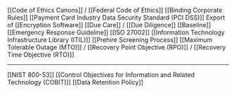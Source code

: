 
[[Code of Ethics Canons]] / [[Federal Code of Ethics]]
[[Binding Corporate Rules]]
[[Payment Card Industry Data Security Standard (PCI DSS)]]
Export of [[Encryption Software]]
[[Due Care]] / [[Due Diligence]]
[[Baseline]]
[[Emergency Response Guideline]]
[[ISO 27002]]
[[Information Technology Infrastructure Library (ITIL)]]
[[Prehire Screening Process]]
[[Maximum Tolerable Outage (MTO)]] / [[Recovery Point Objective (RPO)]] / [[Recovery Time Objective (RTO)]]

---

[[NIST 800-53]]
[[Control Objectives for Information and Related Technology (COBIT)]]
[[Data Retention Policy]]

